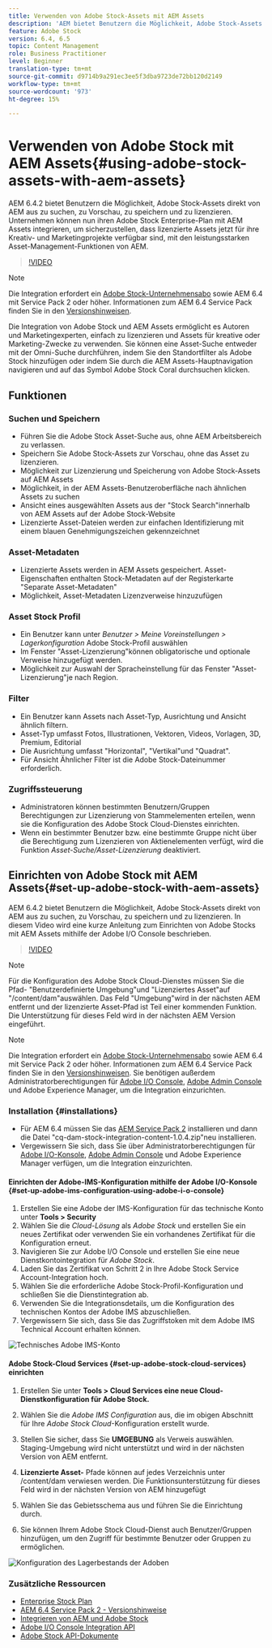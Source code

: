 ```yaml
---
title: Verwenden von Adobe Stock-Assets mit AEM Assets
description: 'AEM bietet Benutzern die Möglichkeit, Adobe Stock-Assets direkt von AEM aus zu suchen, zu Vorschau, zu speichern und zu lizenzieren. Unternehmen können nun ihren Adobe Stock Enterprise-Plan mit AEM Assets integrieren, um sicherzustellen, dass lizenzierte Assets jetzt für ihre Kreativ- und Marketingprojekte verfügbar sind, mit den leistungsstarken Asset-Management-Funktionen von AEM. '
feature: Adobe Stock
version: 6.4, 6.5
topic: Content Management
role: Business Practitioner
level: Beginner
translation-type: tm+mt
source-git-commit: d9714b9a291ec3ee5f3dba9723de72bb120d2149
workflow-type: tm+mt
source-wordcount: '973'
ht-degree: 15%

---
```



# Verwenden von Adobe Stock mit AEM Assets{#using-adobe-stock-assets-with-aem-assets}

AEM 6.4.2 bietet Benutzern die Möglichkeit, Adobe Stock-Assets direkt von AEM aus zu suchen, zu Vorschau, zu speichern und zu lizenzieren. Unternehmen können nun ihren Adobe Stock Enterprise-Plan mit AEM Assets integrieren, um sicherzustellen, dass lizenzierte Assets jetzt für ihre Kreativ- und Marketingprojekte verfügbar sind, mit den leistungsstarken Asset-Management-Funktionen von AEM.

>[!VIDEO](https://video.tv.adobe.com/v/24678/?quality=9&learn=on)

>[!NOTE]
>
>Die Integration erfordert ein [Adobe Stock-Unternehmensabo](https://landing.adobe.com/en/na/products/creative-cloud/ctir-4625-stock-for-enterprise/index.html) sowie AEM 6.4 mit Service Pack 2 oder höher. Informationen zum AEM 6.4 Service Pack finden Sie in den [Versionshinweisen](https://helpx.adobe.com/de/experience-manager/6-4/release-notes/sp-release-notes.html).

Die Integration von Adobe Stock und AEM Assets ermöglicht es Autoren und Marketingexperten, einfach zu lizenzieren und Assets für kreative oder Marketing-Zwecke zu verwenden. Sie können eine Asset-Suche entweder mit der Omni-Suche durchführen, indem Sie den Standortfilter als Adobe Stock hinzufügen oder indem Sie durch die AEM Assets-Hauptnavigation navigieren und auf das Symbol Adobe Stock Coral durchsuchen klicken.

## Funktionen

### Suchen und Speichern

* Führen Sie die Adobe Stock Asset-Suche aus, ohne AEM Arbeitsbereich zu verlassen.
* Speichern Sie Adobe Stock-Assets zur Vorschau, ohne das Asset zu lizenzieren.
* Möglichkeit zur Lizenzierung und Speicherung von Adobe Stock-Assets auf AEM Assets
* Möglichkeit, in der AEM Assets-Benutzeroberfläche nach ähnlichen Assets zu suchen
* Ansicht eines ausgewählten Assets aus der &quot;Stock Search&quot;innerhalb von AEM Assets auf der Adobe Stock-Website
* Lizenzierte Asset-Dateien werden zur einfachen Identifizierung mit einem blauen Genehmigungszeichen gekennzeichnet

### Asset-Metadaten

* Lizenzierte Assets werden in AEM Assets gespeichert. Asset-Eigenschaften enthalten Stock-Metadaten auf der Registerkarte &quot;Separate Asset-Metadaten&quot;
* Möglichkeit, Asset-Metadaten Lizenzverweise hinzuzufügen

### Asset Stock Profil

* Ein Benutzer kann unter *Benutzer > Meine Voreinstellungen > Lagerkonfiguration* Adobe Stock-Profil auswählen
* Im Fenster &quot;Asset-Lizenzierung&quot;können obligatorische und optionale Verweise hinzugefügt werden.
* Möglichkeit zur Auswahl der Spracheinstellung für das Fenster &quot;Asset-Lizenzierung&quot;je nach Region.

### Filter

* Ein Benutzer kann Assets nach Asset-Typ, Ausrichtung und Ansicht ähnlich filtern.
* Asset-Typ umfasst Fotos, Illustrationen, Vektoren, Videos, Vorlagen, 3D, Premium, Editorial
* Die Ausrichtung umfasst &quot;Horizontal&quot;, &quot;Vertikal&quot;und &quot;Quadrat&quot;.
* Für Ansicht Ähnlicher Filter ist die Adobe Stock-Dateinummer erforderlich.

### Zugriffssteuerung

* Administratoren können bestimmten Benutzern/Gruppen Berechtigungen zur Lizenzierung von Stammelementen erteilen, wenn sie die Konfiguration des Adobe Stock Cloud-Dienstes einrichten.
* Wenn ein bestimmter Benutzer bzw. eine bestimmte Gruppe nicht über die Berechtigung zum Lizenzieren von Aktienelementen verfügt, wird die Funktion *Asset-Suche/Asset-Lizenzierung* deaktiviert.

## Einrichten von Adobe Stock mit AEM Assets{#set-up-adobe-stock-with-aem-assets}

AEM 6.4.2 bietet Benutzern die Möglichkeit, Adobe Stock-Assets direkt von AEM aus zu suchen, zu Vorschau, zu speichern und zu lizenzieren. In diesem Video wird eine kurze Anleitung zum Einrichten von Adobe Stocks mit AEM Assets mithilfe der Adobe I/O Console beschrieben.

>[!VIDEO](https://video.tv.adobe.com/v/25043/?quality=12&learn=on)

>[!NOTE]
>
>Für die Konfiguration des Adobe Stock Cloud-Dienstes müssen Sie die Pfad- &quot;Benutzerdefinierte Umgebung&quot;und &quot;Lizenziertes Asset&quot;auf &quot;/content/dam&quot;auswählen. Das Feld &quot;Umgebung&quot;wird in der nächsten AEM entfernt und der lizenzierte Asset-Pfad ist Teil einer kommenden Funktion. Die Unterstützung für dieses Feld wird in der nächsten AEM Version eingeführt.

>[!NOTE]
>
>Die Integration erfordert ein [Adobe Stock-Unternehmensabo](https://landing.adobe.com/en/na/products/creative-cloud/ctir-4625-stock-for-enterprise/index.html) sowie AEM 6.4 mit Service Pack 2 oder höher. [](https://www.adobeaemcloud.com/content/marketplace/marketplaceProxy.html?packagePath=/content/companies/public/adobe/packages/cq640/AEM-6.4.2.0-Service-Pack) Informationen zum AEM 6.4 Service Pack finden Sie in den [Versionshinweisen](https://helpx.adobe.com/experience-manager/6-4/release-notes/sp-release-notes.html). Sie benötigen außerdem Administratorberechtigungen für [Adobe I/O Console](https://console.adobe.io/), [Adobe Admin Console](https://adminconsole.adobe.com/) und Adobe Experience Manager, um die Integration einzurichten.

### Installation {#installations}

* Für AEM 6.4 müssen Sie das [AEM Service Pack 2](https://www.adobeaemcloud.com/content/marketplace/marketplaceProxy.html?packagePath=/content/companies/public/adobe/packages/cq640/servicepack/AEM-6.4.2.0) installieren und dann die Datei &quot;cq-dam-stock-integration-content-1.0.4.zip&quot;neu installieren.
* Vergewissern Sie sich, dass Sie über Administratorberechtigungen für [Adobe I/O-Konsole](https://console.adobe.io/), [Adobe Admin Console](https://adminconsole.adobe.com/) und Adobe Experience Manager verfügen, um die Integration einzurichten.

#### Einrichten der Adobe-IMS-Konfiguration mithilfe der Adobe I/O-Konsole {#set-up-adobe-ims-configuration-using-adobe-i-o-console}

1. Erstellen Sie eine Adobe der IMS-Konfiguration für das technische Konto unter **Tools > Security**
2. Wählen Sie die *Cloud-Lösung* als *Adobe Stock* und erstellen Sie ein neues Zertifikat oder verwenden Sie ein vorhandenes Zertifikat für die Konfiguration erneut.
3. Navigieren Sie zur Adobe I/O Console und erstellen Sie eine neue Dienstkontointegration für *Adobe Stock*.
4. Laden Sie das Zertifikat von Schritt 2 in Ihre Adobe Stock Service Account-Integration hoch.
5. Wählen Sie die erforderliche Adobe Stock-Profil-Konfiguration und schließen Sie die Dienstintegration ab.
6. Verwenden Sie die Integrationsdetails, um die Konfiguration des technischen Kontos der Adobe IMS abzuschließen.
7. Vergewissern Sie sich, dass Sie das Zugriffstoken mit dem Adobe IMS Technical Account erhalten können.

![Technisches Adobe IMS-Konto](assets/screen_shot_2018-10-22at12219pm.png)

#### Adobe Stock-Cloud Services {#set-up-adobe-stock-cloud-services} einrichten

1. Erstellen Sie unter **Tools > Cloud Services eine neue Cloud-Dienstkonfiguration für Adobe Stock.**
2. Wählen Sie die *Adobe IMS Configuration* aus, die im obigen Abschnitt für Ihre *Adobe Stock Cloud*-Konfiguration erstellt wurde.

3. Stellen Sie sicher, dass Sie **UMGEBUNG** als Verweis auswählen. Staging-Umgebung wird nicht unterstützt und wird in der nächsten Version von AEM entfernt.
4. **Lizenzierte Asset-** Pfade können auf jedes Verzeichnis unter /content/dam verwiesen werden. Die Funktionsunterstützung für dieses Feld wird in der nächsten Version von AEM hinzugefügt
5. Wählen Sie das Gebietsschema aus und führen Sie die Einrichtung durch.
6. Sie können Ihrem Adobe Stock Cloud-Dienst auch Benutzer/Gruppen hinzufügen, um den Zugriff für bestimmte Benutzer oder Gruppen zu ermöglichen.

![Konfiguration des Lagerbestands der Adoben](assets/screen_shot_2018-10-22at12425pm.png)

### Zusätzliche Ressourcen

* [Enterprise Stock Plan](https://landing.adobe.com/en/na/products/creative-cloud/ctir-4625-stock-for-enterprise/index.html)
* [AEM 6.4 Service Pack 2 - Versionshinweise](https://helpx.adobe.com/experience-manager/6-4/release-notes/sp-release-notes.html)
* [Integrieren von AEM und Adobe Stock](https://helpx.adobe.com/experience-manager/6-5/assets/using/aem-assets-adobe-stock.html#IntegrateAEMandAdobeStock)
* [Adobe I/O Console Integration API](https://www.adobe.io/apis/cloudplatform/console/authentication/gettingstarted.html)
* [Adobe Stock API-Dokumente](https://www.adobe.io/apis/creativecloud/stock/docs.html)